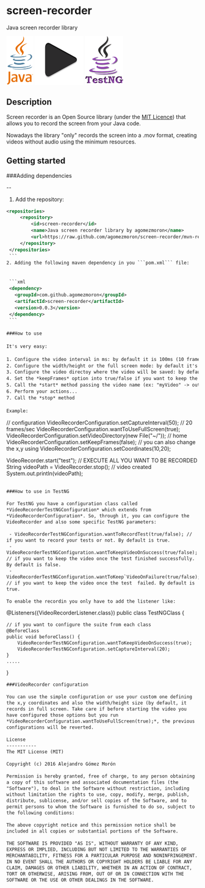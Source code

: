 # screen-recorder
Java screen recorder library

<img src="resources/images/java-icon.png" height="128" />
<img src="resources/images/play-icon.png" height="128" />
<img src="resources/images/testng-logo.png" height="128" />

Description
-----------

Screen recorder is an Open Source library (under the [MIT Licence](LICENSE)) that allows you to record the screen from your Java code.

Nowadays the library "only" records the screen into a .mov format, creating videos without audio using the minimum resources.

Getting started
-----------

###Adding dependencies

--
 1. Add the repository:

   ```xml
  <repositories>
		<repository>
			<id>screen-recorder</id>
			<name>Java screen recorder library by agomezmoron</name>
			<url>https://raw.github.com/agomezmoron/screen-recorder/mvn-repo</url>
		</repository>
	</repositories>
    ```
 2. Adding the following maven dependency in you ```pom.xml``` file:


    ```xml 
    <dependency>
      <groupId>com.github.agomezmoron</groupId>
      <artifactId>screen-recorder</artifactId>
      <version>0.0.3</version>
    </dependency>
    ```
    
###How to use

It's very easy: 

 1. Configure the video interval in ms: by default it is 100ms (10 frames/sec).
 2. Configure the width/height or the full screen mode: by default it's full screen mode.
 3. Configure the video directoy where the video will be saved: by default is the temporal folder.
 4. Set the *keepFrames* option into true/false if you want to keep the frames as .jpeg files: by defaul the library doesn't keep the frames.
 5. Call the *start* method passing the video name (ex: "myVideo" -> output: myVideo.mov).
 6. Perform your actions...
 7. Call the *stop* method

Example:

 ```
  // configuration
  VideoRecorderConfiguration.setCaptureInterval(50); // 20 frames/sec
  VideoRecorderConfiguration.wantToUseFullScreen(true);
  VideoRecorderConfiguration.setVideoDirectory(new File("~/")); // home
  VideoRecorderConfiguration.setKeepFrames(false);
  // you can also change the x,y using VideoRecorderConfiguration.setCoordinates(10,20);
  
  VideoRecorder.start("test");
  // EXECUTE ALL YOU WANT TO BE RECORDED
  String videoPath = VideoRecorder.stop(); // video created
  System.out.println(videoPath);
```

###How to use in TestNG

For TestNG you have a configuration class called *VideoRecorderTestNGConfiguration* which extends from *VideoRecorderConfiguration*. So, through it, you can configure the VideoRecorder and also some specific TestNG parameters:
 
 - VideoRecorderTestNGConfiguration.wantToRecordTest(true/false); // if you want to record your tests or not. By default is true.
 - VideoRecorderTestNGConfiguration.wantToKeepVideoOnSuccess(true/false); // if you want to keep the video once the test finished successfully. By default is false.
 - VideoRecorderTestNGConfiguration.wantToKeep`VideoOnFailure(true/false); // if you want to keep the video once the test  failed. By default is true.
 
To enable the recordin you only have to add the listener like:

```
   @Listeners({VideoRecorderListener.class})
   public class TestNGClass {
   
   	// if you want to configure the suite from each class
   	@BeforeClass
   	public void beforeClass() {
   		VideoRecorderTestNGConfiguration.wantToKeepVideoOnSuccess(true);
   		VideoRecorderTestNGConfiguration.setCaptureInterval(20);
   	}
    .....
   }
```
###VideoRecorder configuration

You can use the simple configuration or use your custom one defining the x,y coordinates and also the width/height size (by default, it records in full screen. Take care if before starting the video you have configured those options but you run *VideoRecorderConfiguration.wantToUseFullScreen(true);*, the previous configurations will be reverted.

License
-----------
The MIT License (MIT)

Copyright (c) 2016 Alejandro Gómez Morón

Permission is hereby granted, free of charge, to any person obtaining a copy of this software and associated documentation files (the "Software"), to deal in the Software without restriction, including without limitation the rights to use, copy, modify, merge, publish, distribute, sublicense, and/or sell copies of the Software, and to permit persons to whom the Software is furnished to do so, subject to the following conditions:

The above copyright notice and this permission notice shall be included in all copies or substantial portions of the Software.

THE SOFTWARE IS PROVIDED "AS IS", WITHOUT WARRANTY OF ANY KIND, EXPRESS OR IMPLIED, INCLUDING BUT NOT LIMITED TO THE WARRANTIES OF MERCHANTABILITY, FITNESS FOR A PARTICULAR PURPOSE AND NONINFRINGEMENT. IN NO EVENT SHALL THE AUTHORS OR COPYRIGHT HOLDERS BE LIABLE FOR ANY CLAIM, DAMAGES OR OTHER LIABILITY, WHETHER IN AN ACTION OF CONTRACT, TORT OR OTHERWISE, ARISING FROM, OUT OF OR IN CONNECTION WITH THE SOFTWARE OR THE USE OR OTHER DEALINGS IN THE SOFTWARE.
